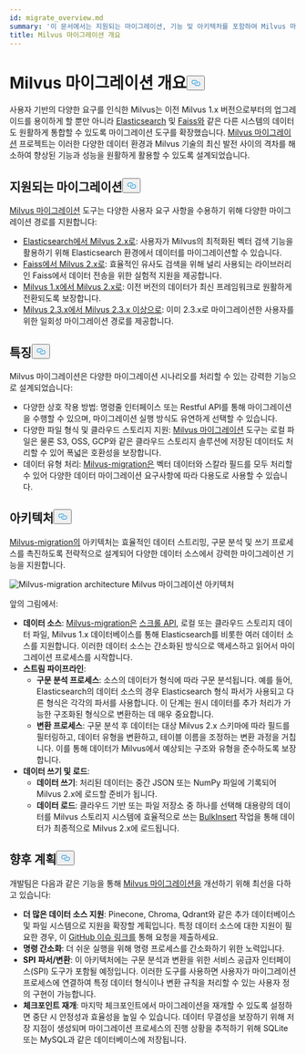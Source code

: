 ```yaml
---
id: migrate_overview.md
summary: '이 문서에서는 지원되는 마이그레이션, 기능 및 아키텍처를 포함하여 Milvus 마이그레이션 도구에 대한 개요를 제공합니다.'
title: Milvus 마이그레이션 개요
---
```

<h1 id="Milvus-Migration-Overview" class="common-anchor-header">Milvus 마이그레이션 개요<button data-href="#Milvus-Migration-Overview" class="anchor-icon" translate="no">
      <svg translate="no"
        aria-hidden="true"
        focusable="false"
        height="20"
        version="1.1"
        viewBox="0 0 16 16"
        width="16"
      >
        <path
          fill="#0092E4"
          fill-rule="evenodd"
          d="M4 9h1v1H4c-1.5 0-3-1.69-3-3.5S2.55 3 4 3h4c1.45 0 3 1.69 3 3.5 0 1.41-.91 2.72-2 3.25V8.59c.58-.45 1-1.27 1-2.09C10 5.22 8.98 4 8 4H4c-.98 0-2 1.22-2 2.5S3 9 4 9zm9-3h-1v1h1c1 0 2 1.22 2 2.5S13.98 12 13 12H9c-.98 0-2-1.22-2-2.5 0-.83.42-1.64 1-2.09V6.25c-1.09.53-2 1.84-2 3.25C6 11.31 7.55 13 9 13h4c1.45 0 3-1.69 3-3.5S14.5 6 13 6z"
        ></path>
      </svg>
    </button></h1><p>사용자 기반의 다양한 요구를 인식한 Milvus는 이전 Milvus 1.x 버전으로부터의 업그레이드를 용이하게 할 뿐만 아니라 <a href="https://www.elastic.co/guide/en/elasticsearch/reference/current/elasticsearch-intro.html">Elasticsearch</a> 및 <a href="https://github.com/facebookresearch/faiss">Faiss와</a> 같은 다른 시스템의 데이터도 원활하게 통합할 수 있도록 마이그레이션 도구를 확장했습니다. <a href="https://github.com/zilliztech/milvus-migration">Milvus 마이그레이션</a> 프로젝트는 이러한 다양한 데이터 환경과 Milvus 기술의 최신 발전 사이의 격차를 해소하여 향상된 기능과 성능을 원활하게 활용할 수 있도록 설계되었습니다.</p>
<h2 id="Supported-migrations" class="common-anchor-header">지원되는 마이그레이션<button data-href="#Supported-migrations" class="anchor-icon" translate="no">
      <svg translate="no"
        aria-hidden="true"
        focusable="false"
        height="20"
        version="1.1"
        viewBox="0 0 16 16"
        width="16"
      >
        <path
          fill="#0092E4"
          fill-rule="evenodd"
          d="M4 9h1v1H4c-1.5 0-3-1.69-3-3.5S2.55 3 4 3h4c1.45 0 3 1.69 3 3.5 0 1.41-.91 2.72-2 3.25V8.59c.58-.45 1-1.27 1-2.09C10 5.22 8.98 4 8 4H4c-.98 0-2 1.22-2 2.5S3 9 4 9zm9-3h-1v1h1c1 0 2 1.22 2 2.5S13.98 12 13 12H9c-.98 0-2-1.22-2-2.5 0-.83.42-1.64 1-2.09V6.25c-1.09.53-2 1.84-2 3.25C6 11.31 7.55 13 9 13h4c1.45 0 3-1.69 3-3.5S14.5 6 13 6z"
        ></path>
      </svg>
    </button></h2><p><a href="https://github.com/zilliztech/milvus-migration">Milvus 마이그레이션</a> 도구는 다양한 사용자 요구 사항을 수용하기 위해 다양한 마이그레이션 경로를 지원합니다:</p>
<ul>
<li><a href="/docs/ko/es2m.md">Elasticsearch에서 Milvus 2.x로</a>: 사용자가 Milvus의 최적화된 벡터 검색 기능을 활용하기 위해 Elasticsearch 환경에서 데이터를 마이그레이션할 수 있습니다.</li>
<li><a href="/docs/ko/f2m.md">Faiss에서 Milvus 2.x로</a>: 효율적인 유사도 검색을 위해 널리 사용되는 라이브러리인 Faiss에서 데이터 전송을 위한 실험적 지원을 제공합니다.</li>
<li><a href="/docs/ko/m2m.md">Milvus 1.x에서 Milvus 2.x로</a>: 이전 버전의 데이터가 최신 프레임워크로 원활하게 전환되도록 보장합니다.</li>
<li><a href="/docs/ko/from-m2x.md">Milvus 2.3.x에서 Milvus 2.3.x 이상으로</a>: 이미 2.3.x로 마이그레이션한 사용자를 위한 일회성 마이그레이션 경로를 제공합니다.</li>
</ul>
<h2 id="Features" class="common-anchor-header">특징<button data-href="#Features" class="anchor-icon" translate="no">
      <svg translate="no"
        aria-hidden="true"
        focusable="false"
        height="20"
        version="1.1"
        viewBox="0 0 16 16"
        width="16"
      >
        <path
          fill="#0092E4"
          fill-rule="evenodd"
          d="M4 9h1v1H4c-1.5 0-3-1.69-3-3.5S2.55 3 4 3h4c1.45 0 3 1.69 3 3.5 0 1.41-.91 2.72-2 3.25V8.59c.58-.45 1-1.27 1-2.09C10 5.22 8.98 4 8 4H4c-.98 0-2 1.22-2 2.5S3 9 4 9zm9-3h-1v1h1c1 0 2 1.22 2 2.5S13.98 12 13 12H9c-.98 0-2-1.22-2-2.5 0-.83.42-1.64 1-2.09V6.25c-1.09.53-2 1.84-2 3.25C6 11.31 7.55 13 9 13h4c1.45 0 3-1.69 3-3.5S14.5 6 13 6z"
        ></path>
      </svg>
    </button></h2><p>Milvus 마이그레이션은 다양한 마이그레이션 시나리오를 처리할 수 있는 강력한 기능으로 설계되었습니다:</p>
<ul>
<li>다양한 상호 작용 방법: 명령줄 인터페이스 또는 Restful API를 통해 마이그레이션을 수행할 수 있으며, 마이그레이션 실행 방식도 유연하게 선택할 수 있습니다.</li>
<li>다양한 파일 형식 및 클라우드 스토리지 지원: <a href="https://github.com/zilliztech/milvus-migration">Milvus 마이그레이션</a> 도구는 로컬 파일은 물론 S3, OSS, GCP와 같은 클라우드 스토리지 솔루션에 저장된 데이터도 처리할 수 있어 폭넓은 호환성을 보장합니다.</li>
<li>데이터 유형 처리: <a href="https://github.com/zilliztech/milvus-migration">Milvus-migration은</a> 벡터 데이터와 스칼라 필드를 모두 처리할 수 있어 다양한 데이터 마이그레이션 요구사항에 따라 다용도로 사용할 수 있습니다.</li>
</ul>
<h2 id="Architecture" class="common-anchor-header">아키텍처<button data-href="#Architecture" class="anchor-icon" translate="no">
      <svg translate="no"
        aria-hidden="true"
        focusable="false"
        height="20"
        version="1.1"
        viewBox="0 0 16 16"
        width="16"
      >
        <path
          fill="#0092E4"
          fill-rule="evenodd"
          d="M4 9h1v1H4c-1.5 0-3-1.69-3-3.5S2.55 3 4 3h4c1.45 0 3 1.69 3 3.5 0 1.41-.91 2.72-2 3.25V8.59c.58-.45 1-1.27 1-2.09C10 5.22 8.98 4 8 4H4c-.98 0-2 1.22-2 2.5S3 9 4 9zm9-3h-1v1h1c1 0 2 1.22 2 2.5S13.98 12 13 12H9c-.98 0-2-1.22-2-2.5 0-.83.42-1.64 1-2.09V6.25c-1.09.53-2 1.84-2 3.25C6 11.31 7.55 13 9 13h4c1.45 0 3-1.69 3-3.5S14.5 6 13 6z"
        ></path>
      </svg>
    </button></h2><p><a href="https://github.com/zilliztech/milvus-migration">Milvus-migration의</a> 아키텍처는 효율적인 데이터 스트리밍, 구문 분석 및 쓰기 프로세스를 촉진하도록 전략적으로 설계되어 다양한 데이터 소스에서 강력한 마이그레이션 기능을 지원합니다.</p>
<p>
  
   <span class="img-wrapper"> <img translate="no" src="/docs/v2.5.x/assets/milvus-migration-architecture.jpeg" alt="Milvus-migration architecture" class="doc-image" id="milvus-migration-architecture" />
   </span> <span class="img-wrapper"> <span>Milvus 마이그레이션 아키텍처</span> </span></p>
<p>앞의 그림에서:</p>
<ul>
<li><strong>데이터 소스</strong>: <a href="https://github.com/zilliztech/milvus-migration">Milvus-migration은</a> <a href="https://www.elastic.co/guide/en/elasticsearch/reference/current/scroll-api.html">스크롤 API</a>, 로컬 또는 클라우드 스토리지 데이터 파일, Milvus 1.x 데이터베이스를 통해 Elasticsearch를 비롯한 여러 데이터 소스를 지원합니다. 이러한 데이터 소스는 간소화된 방식으로 액세스하고 읽어서 마이그레이션 프로세스를 시작합니다.</li>
<li><strong>스트림 파이프라인</strong>:<ul>
<li><strong>구문 분석 프로세스</strong>: 소스의 데이터가 형식에 따라 구문 분석됩니다. 예를 들어, Elasticsearch의 데이터 소스의 경우 Elasticsearch 형식 파서가 사용되고 다른 형식은 각각의 파서를 사용합니다. 이 단계는 원시 데이터를 추가 처리가 가능한 구조화된 형식으로 변환하는 데 매우 중요합니다.</li>
<li><strong>변환 프로세스</strong>: 구문 분석 후 데이터는 대상 Milvus 2.x 스키마에 따라 필드를 필터링하고, 데이터 유형을 변환하고, 테이블 이름을 조정하는 변환 과정을 거칩니다. 이를 통해 데이터가 Milvus에서 예상되는 구조와 유형을 준수하도록 보장합니다.</li>
</ul></li>
<li><strong>데이터 쓰기 및 로드</strong>:<ul>
<li><strong>데이터 쓰기</strong>: 처리된 데이터는 중간 JSON 또는 NumPy 파일에 기록되어 Milvus 2.x에 로드할 준비가 됩니다.</li>
<li><strong>데이터 로드</strong>: 클라우드 기반 또는 파일 저장소 중 하나를 선택해 대용량의 데이터를 Milvus 스토리지 시스템에 효율적으로 쓰는 <a href="https://milvus.io/api-reference/pymilvus/v2.4.x/ORM/utility/do_bulk_insert.md">BulkInsert</a> 작업을 통해 데이터가 최종적으로 Milvus 2.x에 로드됩니다.</li>
</ul></li>
</ul>
<h2 id="Future-plans" class="common-anchor-header">향후 계획<button data-href="#Future-plans" class="anchor-icon" translate="no">
      <svg translate="no"
        aria-hidden="true"
        focusable="false"
        height="20"
        version="1.1"
        viewBox="0 0 16 16"
        width="16"
      >
        <path
          fill="#0092E4"
          fill-rule="evenodd"
          d="M4 9h1v1H4c-1.5 0-3-1.69-3-3.5S2.55 3 4 3h4c1.45 0 3 1.69 3 3.5 0 1.41-.91 2.72-2 3.25V8.59c.58-.45 1-1.27 1-2.09C10 5.22 8.98 4 8 4H4c-.98 0-2 1.22-2 2.5S3 9 4 9zm9-3h-1v1h1c1 0 2 1.22 2 2.5S13.98 12 13 12H9c-.98 0-2-1.22-2-2.5 0-.83.42-1.64 1-2.09V6.25c-1.09.53-2 1.84-2 3.25C6 11.31 7.55 13 9 13h4c1.45 0 3-1.69 3-3.5S14.5 6 13 6z"
        ></path>
      </svg>
    </button></h2><p>개발팀은 다음과 같은 기능을 통해 <a href="https://github.com/zilliztech/milvus-migration">Milvus 마이그레이션을</a> 개선하기 위해 최선을 다하고 있습니다:</p>
<ul>
<li><strong>더 많은 데이터 소스 지원</strong>: Pinecone, Chroma, Qdrant와 같은 추가 데이터베이스 및 파일 시스템으로 지원을 확장할 계획입니다. 특정 데이터 소스에 대한 지원이 필요한 경우, 이 <a href="https://github.com/zilliztech/milvus-migration/issues">GitHub 이슈 링크를</a> 통해 요청을 제출하세요.</li>
<li><strong>명령 간소화</strong>: 더 쉬운 실행을 위해 명령 프로세스를 간소화하기 위한 노력입니다.</li>
<li><strong>SPI</strong> <strong>파서/변환</strong>: 이 아키텍처에는 구문 분석과 변환을 위한 서비스 공급자 인터페이스(SPI) 도구가 포함될 예정입니다. 이러한 도구를 사용하면 사용자가 마이그레이션 프로세스에 연결하여 특정 데이터 형식이나 변환 규칙을 처리할 수 있는 사용자 정의 구현이 가능합니다.</li>
<li><strong>체크포인트 재개</strong>: 마지막 체크포인트에서 마이그레이션을 재개할 수 있도록 설정하면 중단 시 안정성과 효율성을 높일 수 있습니다. 데이터 무결성을 보장하기 위해 저장 지점이 생성되며 마이그레이션 프로세스의 진행 상황을 추적하기 위해 SQLite 또는 MySQL과 같은 데이터베이스에 저장됩니다.</li>
</ul>
